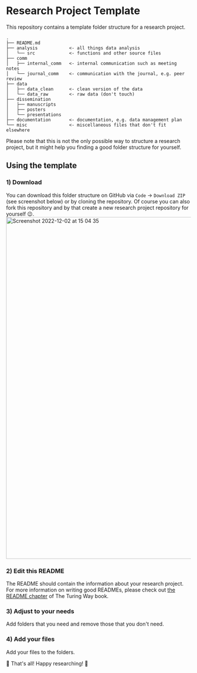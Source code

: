 # Research Project Template

This repository contains a template folder structure for a research project.

```
.
├── README.md
├── analysis            <- all things data analysis
│   └── src             <- functions and other source files
├── comm
│   ├── internal_comm   <- internal communication such as meeting notes
│   └── journal_comm    <- communication with the journal, e.g. peer review
├── data
│   ├── data_clean      <- clean version of the data
│   └── data_raw        <- raw data (don't touch)
├── dissemination
│   ├── manuscripts
│   ├── posters
│   └── presentations
├── documentation       <- documentation, e.g. data management plan
└── misc                <- miscellaneous files that don't fit elsewhere
```

Please note that this is not the only possible way to structure a research project, but it might help you finding a good folder structure for yourself.

## Using the template

### 1) Download

You can download this folder structure on GitHub via `Code` -> `Download ZIP` (see screenshot below) or by cloning the repository. Of course you can also fork this repository and by that create a new research project repository for yourself :wink:.
<img width="933" alt="Screenshot 2022-12-02 at 15 04 35" src="https://user-images.githubusercontent.com/14146757/205311114-badd0aca-b862-46f0-af34-52a389a89fd9.png">

### 2) Edit this README

The README should contain the information about your research project. For more information on writing good READMEs, please check out [the README chapter](https://the-turing-way.netlify.app/project-design/project-repo/project-repo-readme.html?highlight=readme) of The Turing Way book.

### 3) Adjust to your needs

Add folders that you need and remove those that you don't need.

### 4) Add your files

Add your files to the folders. 


:tada: That's all! Happy researching! :tada:
